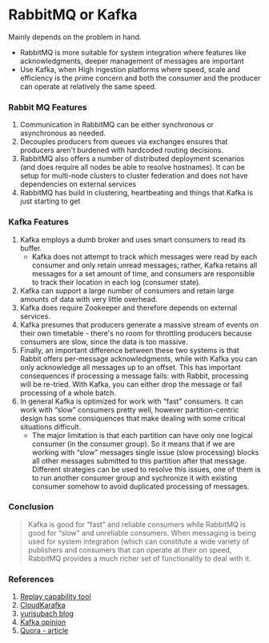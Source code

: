 # RabbitMQ or Kafka

Mainly depends on the problem in hand. 
 - RabbitMQ is more suitable for system integration where features like acknowledgments, deeper management of messages are important
 - Use Kafka, when High ingestion platforms where speed, scale and efficiency is the prime concern and both the consumer and the producer can operate at relatively the same speed.

### Rabbit MQ Features
1. Communication in RabbitMQ can be either synchronous or asynchronous as needed. 
2. Decouples producers from queues via exchanges ensures that producers aren't burdened with hardcoded routing decisions. 
3. RabbitMQ also offers a number of distributed deployment scenarios (and does require all nodes be able to resolve hostnames). It can be setup for multi-node clusters to cluster federation and does not have dependencies on external services
4. RabbitMQ  has build in clustering, heartbeating and things that Kafka is just starting to get

### Kafka Features
1. Kafka employs a dumb broker and uses smart consumers to read its buffer. 
    - Kafka does not attempt to track which messages were read by each consumer and only retain unread messages; rather, Kafka retains all messages for a set amount of time, and consumers are responsible to track their location in each log (consumer state). 
2. Kafka can support a large number of consumers and retain large amounts of data with very little overhead. 
3. Kafka does require Zookeeper and therefore depends on external services.
4. Kafka presumes that producers generate a massive stream of events on their own timetable - there's no room for throttling producers because consumers are slow, since the data is too massive.
5. Finally, an important difference between these two systems is that Rabbit offers per-message acknowledgments, while with Kafka you can only acknowledge all messages up to an offset. This has important consequences if processing a message fails: with Rabbit, processing will be re-tried. With Kafka, you can either drop the message or fail processing of a whole batch.
6. In general Kafka is optimized for work with “fast” consumers. It can work with “slow” consumers pretty well, however partition-centric design has some consiquences that make dealing with some critical situations difficult.
    - The major limitation is that each partition can have only one logical consumer (in the consumer group). So it means that if we are working with “slow” messages single issue (slow processing) blocks all other messages submitted to this partition after that message. Different strategies can be used to resolve this issues, one of them is to run another consumer group and sychronize it with existing consumer somehow to avoid duplicated processing of messages.

### Conclusion
> Kafka is good for “fast” and reliable consumers while RabbitMQ is good for “slow” and unreliable consumers. When messaging is being used for system integration (which can constitute a wide variety of publishers and consumers that can operate at their on speed, RabbitMQ provides a much richer set of functionality to deal with it.

### References
1. [Replay capability tool](http://qdb.io/)
2. [CloudKarafka](https://www.cloudkarafka.com/)
3. [yurisubach blog](https://yurisubach.com/2016/05/19/kafka-or-rabbitmq/)
4. [Kafka opinion](https://gist.github.com/markrendle/26e423b6597685757732)
5. [Quora - article](https://www.quora.com/What-are-the-differences-between-Apache-Kafka-and-RabbitMQ)
